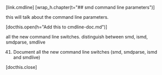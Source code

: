 [link.cmdline]
[wrap_h.chapter(t="## smd command line parameters")]

this will talk about the command line parameters.

[docthis.open(h="Add this to cmdline-doc.md")]

all the new command line switches. distinguish between smd, ismd, smdparse, smdlive

41. Document all the new command line switches (smd, smdparse, ismd and smdlive)


[docthis.close]

